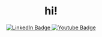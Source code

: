 
<!--
**Manuelch94/Manuelch94** is a ✨ _special_ ✨ repository because its `README.md` (this file) appears on your GitHub profile.

Here are some ideas to get you started:

- 🔭 I’m currently working on ...
- 🌱 I’m currently learning ...
- 👯 I’m looking to collaborate on ...
- 🤔 I’m looking for help with ...
- 💬 Ask me about ...
- 📫 How to reach me: ...
- 😄 Pronouns: ...
- ⚡ Fun fact: ...
-->

<h1 align="center">
  hi!
</h1>


<div id="badges" align="center">
  <a href="https://www.linkedin.com/in/manuel-chaves-896a801a1/">
    <img src="https://img.shields.io/badge/LinkedIn-blue?style=for-the-badge&logo=linkedin&logoColor=white" alt="LinkedIn Badge"/>
  </a>
  <a href="https://youtu.be/dGQMNfFqaXA">
    <img src="https://img.shields.io/badge/YouTube-red?style=for-the-badge&logo=youtube&logoColor=white" alt="Youtube Badge"/>
</div>

<p align="center">
<img src="https://komarev.com/ghpvc/?username=Manuelch94&style=flat-square&color=blue" alt=""/>


  
  
  
  
  
  
  
  
  
  
